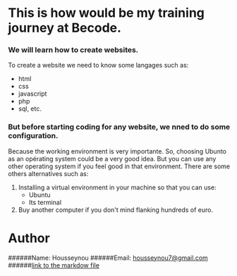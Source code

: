 # This is how would be my training journey at Becode.

### We will learn how to create websites.
To create a website we need to know some langages such as:
   * html
   * css
   * javascript
   * php
   * sql, etc.

### But before starting coding for any website, we nned to do some configuration.
Because the working environment is very importante.
So, choosing Ubunto as an opérating system could be a very good idea.
But you can use any other operating system if you feel good in that environment.
There are some others alternatives such as:
  1. Installing a virtual environment in your machine so that you can use:
     * Ubuntu
     * Its terminal
  2. Buy another computer if you don't mind flanking hundreds of euro.

# Author
######Name: Housseynou
######Email: housseynou7@gmail.com
######[link to the markdow file](https://github.com/housseynou/BecodePj/blob/master/markdown.md)
